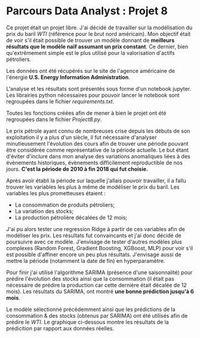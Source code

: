 # Parcours Data Analyst : Projet 8

Ce projet était un projet libre. J'ai décidé de travailler sur la modélisation du prix du baril *WTI* (référence pour le brut nord américain). Mon objectif était de voir s'il était possible de trouver un modèle donnant de **meilleurs résultats que le modèle naïf assumant un prix constant**. Ce dernier, bien qu'extrêmement simple est le plus utilisé pour la valorisation d'actifs pétroliers.

Les données ont été récupérés sur le site de l'agence américaine de l'énergie **U.S. Energy Information Administration**.

L'analyse et les résultats sont présentés sous forme d'un notebook jupyter.  
Les librairies python nécessaires pour pouvoir lancer le notebook sont regroupées dans le fichier *requirements.txt*.

Toutes les fonctions créées afin de mener à bien le projet ont été regroupées dans le fichier *Project8.py*.

Le prix pétrole ayant connu de nombreuses crise depuis les débuts de son exploitation il y a plus d'un siècle, il fut nécessaire d'analyser minutieusement l'évolution des cours afin de trouver une période pouvant être considérée comme représentative de la période actuelle. Le but étant d'éviter d'inclure dans mon analyse des variations anomaliques liées à des évènements historiques, évènements difficilement reproductible de nos jours. **C'est la période de 2010 à fin 2018 qui fut choisie.**

Après avoir établi la période sur laquelle j'allais pouvoir travailler, il a fallu trouver les variables les plus à même de modéliser le prix du baril. 
Les variables les plus prometteuses étaient :
- La consommation de produits pétroliers;
- La variation des stocks;
- La production pétrolière décalées de 12 mois;

J'ai pu alors tester une regression Ridge à partir de ces variables afin de modéliser les prix. Les résultats fut convaincants et j'ai donc décidé de poursuivre avec ce modèle. J'envisage de tester d'autres modèles plus complexes (Random Forest, Gradient Boosting, XGBoost, MLP) pour voir s'il est possible d'affiner encore un peu plus résultats. J'envisage aussi de mettre la période (notamment la date de fin) en hyperparamètre.

Pour finir j'ai utilisé l'algorithme SARIMA (présence d'une saisonnalité) pour prédire l'évolution des stocks ainsi que la consommation (il était pas nécessaire de prédire la production car cette dernière était décalée de 12 mois). Les résultats du SARIMA, ont montré **une bonne prédiction jusqu'à 6 mois**.

Le modèle sélectionné précédemment ainsi que les prédictions de la consommation & des stocks (obtenus par SARIMA) ont été utilisés afin de prédire le *WTI*. Le graphique ci-dessous montre les résultats de la prédicition par rapport aux données réelles.
